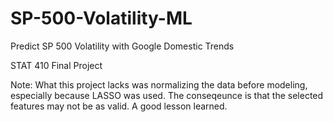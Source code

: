 # SP-500-Volatility-ML
Predict SP 500 Volatility with Google Domestic Trends 

STAT 410 Final Project

Note: What this project lacks was normalizing the data before modeling, especially because LASSO was used. The conseqeunce is that the selected features may not be as valid. A good lesson learned. 
